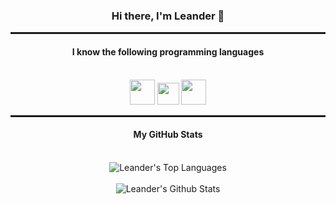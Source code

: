 <div align="center">
  <h3 class="title">Hi there, I'm Leander 👋</h3>
  <hr width="100%" style="height:3px;">
  <h4>I know the following programming languages</h4>
  <br>
  <img src="https://github.com/abranhe/programming-languages-logos/blob/master/src/java/java.png" width=40px height=40px>
  <img src="https://github.com/abranhe/programming-languages-logos/blob/master/src/kotlin/kotlin.png" width=35px height=35px>
  <img src="https://github.com/abranhe/programming-languages-logos/blob/master/src/lua/lua.png" width=40px height=40px>
  <hr width="100%" style="height:3px;">
  <h4>My GitHub Stats</h4>
  <br>
  <img allign="center" alt="Leander's Top Languages" src="https://github-readme-stats.vercel.app/api/top-langs/?username=LeleEdits&layout=compact&hide_border=true&theme=dark"/>
  <br>
  <br>
  <img allign="center" alt="Leander's Github Stats" src="https://github-readme-stats.vercel.app/api?username=LeleEdits&show_icons=true&hide_border=true&theme=dark"/>
</div>





